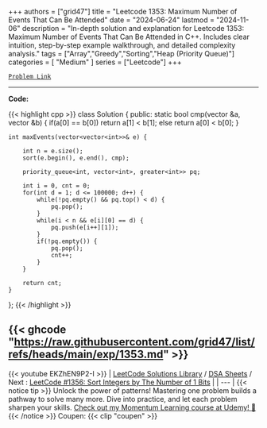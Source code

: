 
+++
authors = ["grid47"]
title = "Leetcode 1353: Maximum Number of Events That Can Be Attended"
date = "2024-06-24"
lastmod = "2024-11-06"
description = "In-depth solution and explanation for Leetcode 1353: Maximum Number of Events That Can Be Attended in C++. Includes clear intuition, step-by-step example walkthrough, and detailed complexity analysis."
tags = ["Array","Greedy","Sorting","Heap (Priority Queue)"]
categories = [
    "Medium"
]
series = ["Leetcode"]
+++



[`Problem Link`](https://leetcode.com/problems/maximum-number-of-events-that-can-be-attended/description/)

---
**Code:**

{{< highlight cpp >}}
class Solution {
public:
    static bool cmp(vector<int> &a, vector<int> &b) {
        if(a[0] == b[0]) return a[1] < b[1];
        else return a[0] < b[0];
    }
    
    int maxEvents(vector<vector<int>>& e) {
        
        int n = e.size();
        sort(e.begin(), e.end(), cmp);
        
        priority_queue<int, vector<int>, greater<int>> pq;
        
        int i = 0, cnt = 0;
        for(int d = 1; d <= 100000; d++) {
            while(!pq.empty() && pq.top() < d) {
                pq.pop();
            }
            while(i < n && e[i][0] == d) {
                pq.push(e[i++][1]);
            }
            if(!pq.empty()) {
                pq.pop();
                cnt++;
            }
        }

        return cnt;
    }
};
{{< /highlight >}}

{{< ghcode "https://raw.githubusercontent.com/grid47/list/refs/heads/main/exp/1353.md" >}}
---
{{< youtube EKZhEN9P2-I >}}
| [LeetCode Solutions Library](https://grid47.xyz/leetcode/) / [DSA Sheets](https://grid47.xyz/sheets/) / Next : [LeetCode #1356: Sort Integers by The Number of 1 Bits](https://grid47.xyz/posts/leetcode-1356-sort-integers-by-the-number-of-1-bits-solution/) |
| --- |
{{< notice tip >}}
Unlock the power of patterns! Mastering one problem builds a pathway to solve many more. Dive into practice, and let each problem sharpen your skills. [Check out my Momentum Learning course at Udemy! 🚀 ](https://www.udemy.com/course/algorithms-and-data-structures-in-cpp/)
{{< /notice >}}
Coupen: {{< clip "coupen" >}}
